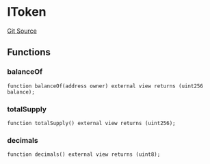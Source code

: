 # IToken
[Git Source](https://github.com/thrackle-io/tron/blob/2e0bd455865a1259ae742cba145517a82fc00f5d/src/token/ProtocolHandlerCommon.sol)


## Functions
### balanceOf


```solidity
function balanceOf(address owner) external view returns (uint256 balance);
```

### totalSupply


```solidity
function totalSupply() external view returns (uint256);
```

### decimals


```solidity
function decimals() external view returns (uint8);
```

